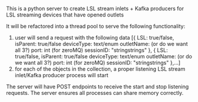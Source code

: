 This is a python server to create LSL stream inlets + Kafka producers for LSL streaming devices that have opened outlets

It will be refactored into a thread pool to serve the following functionality:
1) user will send a request with the following data 
[{
	LSL: true/false,
	isParent: true/false
	deviceType: text/enum
	outletName: (or do we want all 3?)
  port: int (for zeroMQ)
	sessionID: "stringstrings"
},
{
	LSL: true/false,
	isParent: true/false
	deviceType: text/enum
	outletName: (or do we want all 3?)
  port: int (for zeroMQ)
	sessionID: "stringstrings"
},...]
2) for each of the objects in the collection, a proper listening LSL stream inlet/Kafka producer process will start

The server will have POST endpoints to receive the start and stop listening requests. 
The server ensures all processes can share memory correctly.






